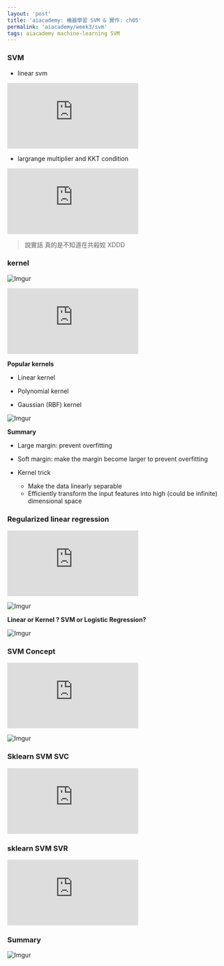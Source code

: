 ```yaml
---
layout: 'post'
title: 'aiacademy: 機器學習 SVM & 實作: ch05'
permalink: 'aiacademy/week3/svm'
tags: aiacademy machine-learning SVM
---
```


### SVM

- linear svm

<iframe src="https://www.youtube.com/embed/UrC5qzU0FMA" frameborder="0" allow="accelerometer; autoplay; encrypted-media; gyroscope; picture-in-picture" allowfullscreen></iframe>

- largrange multiplier and KKT condition
<iframe src="https://www.youtube.com/embed/MAjskeeDBpc" frameborder="0" allow="accelerometer; autoplay; encrypted-media; gyroscope; picture-in-picture" allowfullscreen></iframe>

> 說實話 真的是不知道在共殺姣 XDDD 


### kernel

![Imgur](https://i.imgur.com/dbv7v1w.gif)

<iframe src="https://www.youtube.com/embed/yK6YARYBzW0" frameborder="0" allow="accelerometer; autoplay; encrypted-media; gyroscope; picture-in-picture" allowfullscreen></iframe>


__Popular kernels__

- Linear kernel 

- Polynomial kernel

- Gaussian (RBF) kernel

![Imgur](https://i.imgur.com/1iaG9tF.gif)

__Summary__

- Large margin: prevent overfitting
- Soft margin: make the margin become larger to prevent overfitting

- Kernel trick
   
   - Make the data linearly separable
   - Efficiently transform the input features into high (could be infinite) dimensional space


### Regularized linear regression

<iframe src="https://www.youtube.com/embed/GwLzpDmBke8" frameborder="0" allow="accelerometer; autoplay; encrypted-media; gyroscope; picture-in-picture" allowfullscreen></iframe>

![Imgur](https://i.imgur.com/a4R9p2g.gif)

__Linear or Kernel ? SVM or Logistic Regression?__

![Imgur](https://i.imgur.com/fgmJLBC.gif)


### SVM Concept


<iframe src="https://www.youtube.com/embed/Er2mx9rFWgo" frameborder="0" allow="accelerometer; autoplay; encrypted-media; gyroscope; picture-in-picture" allowfullscreen></iframe>


![Imgur](https://i.imgur.com/e7jALGJ.gif)


### Sklearn SVM SVC

<iframe src="https://www.youtube.com/embed/TSUmPgU2hH0" frameborder="0" allow="accelerometer; autoplay; encrypted-media; gyroscope; picture-in-picture" allowfullscreen></iframe>

### sklearn SVM SVR

<iframe src="https://www.youtube.com/embed/8acMZIIRij4" frameborder="0" allow="accelerometer; autoplay; encrypted-media; gyroscope; picture-in-picture" allowfullscreen></iframe>


### Summary

![Imgur](https://i.imgur.com/awOuR36.gif)
